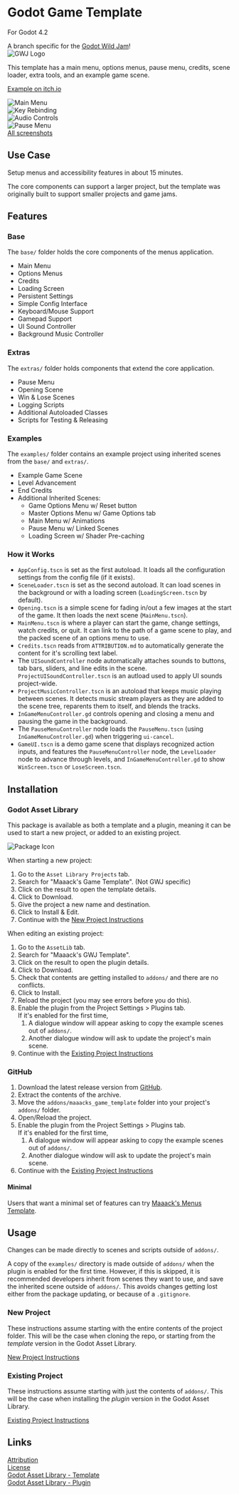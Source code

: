 # Godot Game Template
For Godot 4.2

A branch specific for the [Godot Wild Jam](https://godotwildjam.com/)!  
![GWJ Logo](/addons/maaacks_game_template/media/GWJ-Half-Logo-Orange.svg)  

This template has a main menu, options menus, pause menu, credits, scene loader, extra tools, and an example game scene.

[Example on itch.io](https://maaack.itch.io/godot-game-template)

![Main Menu](/addons/maaacks_game_template/media/Screenshot-3-1.png)  
![Key Rebinding](/addons/maaacks_game_template/media/Screenshot-3-2.png)  
![Audio Controls](/addons/maaacks_game_template/media/Screenshot-3-4.png)  
![Pause Menu](/addons/maaacks_game_template/media/Screenshot-3-6.png)  
[All screenshots](/addons/maaacks_game_template/docs/Screenshots.md)

## Use Case
Setup menus and accessibility features in about 15 minutes.

The core components can support a larger project, but the template was originally built to support smaller projects and game jams.

## Features

### Base

The `base/` folder holds the core components of the menus application.

-   Main Menu    
-   Options Menus
-   Credits
-   Loading Screen
-   Persistent Settings
-   Simple Config Interface
-   Keyboard/Mouse Support
-   Gamepad Support
-   UI Sound Controller
-   Background Music Controller

### Extras

The `extras/` folder holds components that extend the core application.

-   Pause Menu
-   Opening Scene
-   Win & Lose Scenes
-   Logging Scripts
-   Additional Autoloaded Classes
-   Scripts for Testing & Releasing
 
### Examples 

The `examples/` folder contains an example project using inherited scenes from the `base/` and `extras/`.

-   Example Game Scene
-   Level Advancement
-   End Credits
-   Additional Inherited Scenes:
    -   Game Options Menu w/ Reset button
    -   Master Options Menu w/ Game Options tab 
    -   Main Menu w/ Animations
    -   Pause Menu w/ Linked Scenes
    -   Loading Screen w/ Shader Pre-caching 

### How it Works
- `AppConfig.tscn` is set as the first autoload. It loads all the configuration settings from the config file (if it exists).
- `SceneLoader.tscn` is set as the second autoload.  It can load scenes in the background or with a loading screen (`LoadingScreen.tscn` by default).   
- `Opening.tscn` is a simple scene for fading in/out a few images at the start of the game. It then loads the next scene (`MainMenu.tscn`).  
- `MainMenu.tscn` is where a player can start the game, change settings, watch credits, or quit. It can link to the path of a game scene to play, and the packed scene of an options menu to use.  
- `Credits.tscn` reads from `ATTRIBUTION.md` to automatically generate the content for it's scrolling text label.  
- The `UISoundController` node automatically attaches sounds to buttons, tab bars, sliders, and line edits in the scene. `ProjectUISoundController.tscn` is an autload used to apply UI sounds project-wide.
- `ProjectMusicController.tscn` is an autoload that keeps music playing between scenes. It detects music stream players as they are added to the scene tree, reparents them to itself, and blends the tracks.  
- `InGameMenuController.gd` controls opening and closing a menu and pausing the game in the background.
- The `PauseMenuController` node loads the `PauseMenu.tscn` (using `InGameMenuController.gd`) when triggering `ui-cancel`.
- `GameUI.tscn` is a demo game scene that displays recognized action inputs, and features the `PauseMenuController` node, the `LevelLoader` node to advance through levels, and `InGameMenuController.gd` to show `WinScreen.tscn` or `LoseScreen.tscn`.
  
## Installation

### Godot Asset Library
This package is available as both a template and a plugin, meaning it can be used to start a new project, or added to an existing project. 

![Package Icon](/addons/maaacks_game_template/media/GWJ-Icon-black-transparent-256x256.png)  

When starting a new project:

1.  Go to the `Asset Library Projects` tab.
2.  Search for "Maaack's Game Template". (Not GWJ specific)
3.  Click on the result to open the template details.
4.  Click to Download.
5.  Give the project a new name and destination.
6.  Click to Install & Edit.
7.  Continue with the [New Project Instructions](/addons/maaacks_game_template/docs/NewProject.md)

When editing an existing project:

1.  Go to the `AssetLib` tab.
2.  Search for "Maaack's GWJ Template".
3.  Click on the result to open the plugin details.
4.  Click to Download.
5.  Check that contents are getting installed to `addons/` and there are no conflicts.
6.  Click to Install.
7.  Reload the project (you may see errors before you do this).
8.  Enable the plugin from the Project Settings > Plugins tab.  
    If it's enabled for the first time,
    1.  A dialogue window will appear asking to copy the example scenes out of `addons/`.
    2.  Another dialogue window will ask to update the project's main scene.
9.  Continue with the [Existing Project Instructions](/addons/maaacks_game_template/docs/ExistingProject.md)  


### GitHub


1.  Download the latest release version from [GitHub](https://github.com/Maaack/Godot-Game-Template/releases/latest).  
2.  Extract the contents of the archive.
3.  Move the `addons/maaacks_game_template` folder into your project's `addons/` folder.  
4.  Open/Reload the project.  
5.  Enable the plugin from the Project Settings > Plugins tab.  
    If it's enabled for the first time,
    1.  A dialogue window will appear asking to copy the example scenes out of `addons/`.
    2.  Another dialogue window will ask to update the project's main scene.
6.  Continue with the [Existing Project Instructions](/addons/maaacks_game_template/docs/ExistingProject.md) 

#### Minimal

Users that want a minimal set of features can try [Maaack's Menus Template](https://github.com/Maaack/Godot-Menus-Template).  

## Usage

Changes can be made directly to scenes and scripts outside of `addons/`. 

A copy of the `examples/` directory is made outside of `addons/` when the plugin is enabled for the first time. However, if this is skipped, it is recommended developers inherit from scenes they want to use, and save the inherited scene outside of `addons/`. This avoids changes getting lost either from the package updating, or because of a `.gitignore`.

### New Project
These instructions assume starting with the entire contents of the project folder. This will be the case when cloning the repo, or starting from the *template* version in the Godot Asset Library.
  

[New Project Instructions](/addons/maaacks_game_template/docs/NewProject.md)

### Existing Project

These instructions assume starting with just the contents of `addons/`. This will be the case when installing the *plugin* version in the Godot Asset Library.

[Existing Project Instructions](/addons/maaacks_game_template/docs/ExistingProject.md)  
   


## Links
[Attribution](/addons/maaacks_game_template/ATTRIBUTION.md)  
[License](/addons/maaacks_game_template/LICENSE.txt)  
[Godot Asset Library - Template](https://godotengine.org/asset-library/asset/2703)  
[Godot Asset Library - Plugin](https://godotengine.org/asset-library/asset/2709)  

